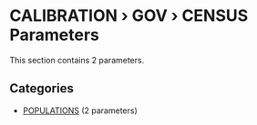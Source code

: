 # CALIBRATION › GOV › CENSUS Parameters

This section contains 2 parameters.

## Categories

- [POPULATIONS](populations/index.md) (2 parameters)
